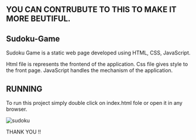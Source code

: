 ## YOU CAN CONTRUBUTE TO THIS TO MAKE IT MORE BEUTIFUL.

## Sudoku-Game
Sudoku Game is a static web page developed using HTML, CSS, JavaScript.

Html file is represents the frontend of the application.
Css file gives style to the front page.
JavaScript handles the mechanism of the application.

## RUNNING
To run this project simply double click on index.html fole or open it in any browser.

![sudoku](https://user-images.githubusercontent.com/115169849/194346512-d6dcf5ab-a51a-48e7-a65e-31684623edfb.JPG)



THANK YOU !!

